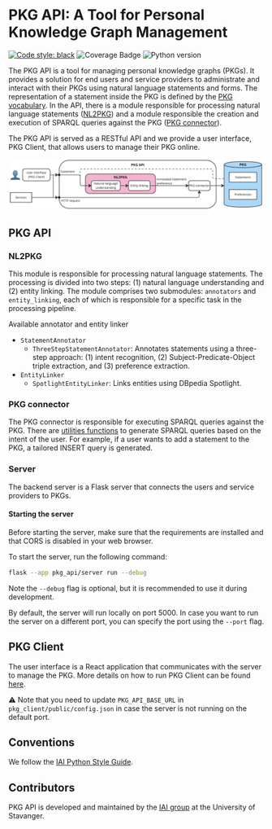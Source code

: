 # PKG API: A Tool for Personal Knowledge Graph Management

[![Code style: black](https://img.shields.io/badge/code%20style-black-000000.svg)](https://github.com/psf/black)
![Coverage Badge](https://img.shields.io/endpoint?url=https://gist.githubusercontent.com/NoB0/8446f35dc373966dc971fb9237483cce/raw/coverage.pkg-api.main.json)
![Python version](https://img.shields.io/badge/python-3.9-blue)

The PKG API is a tool for managing personal knowledge graphs (PKGs). It provides a solution for end users and service providers to administrate and interact with their PKGs using natural language statements and forms.
The representation of a statement inside the PKG is defined by the [PKG vocabulary](http://w3id.org/pkg/).
In the API, there is a module responsible for processing natural language statements ([NL2PKG](#nl2pkg)) and a module responsible the creation and execution of SPARQL queries against the PKG ([PKG connector](#pkg-connector)).

The PKG API is served as a RESTful API and we provide a user interface, PKG Client, that allows users to manage their PKG online.

![Overview](docs/source/_static/PKG_API_overview.png)

## PKG API

### NL2PKG

This module is responsible for processing natural language statements. The processing is divided into two steps: (1) natural language understanding and (2) entity linking.
The module comprises two submodules:  `annotators` and `entity_linking`, each of which is responsible for a specific task in the processing pipeline.

Available annotator and entity linker

  * `StatementAnnotator`
    - `ThreeStepStatementAnnotator`: Annotates statements using a three-step approach: (1) intent recognition, (2) Subject-Predicate-Object triple extraction, and (3) preference extraction.
  * `EntityLinker`
    - `SpotlightEntityLinker`: Links entities using DBpedia Spotlight.

### PKG connector

The PKG connector is responsible for executing SPARQL queries against the PKG.
There are [utilities functions](pkg_api/utils.py) to generate SPARQL queries based on the intent of the user. For example, if a user wants to add a statement to the PKG, a tailored INSERT query is generated.

### Server

The backend server is a Flask server that connects the users and service providers to PKGs.

#### Starting the server

Before starting the server, make sure that the requirements are installed and that CORS is disabled in your web browser.

To start the server, run the following command:

```bash
flask --app pkg_api/server run --debug
```

Note the `--debug` flag is optional, but it is recommended to use it during development.

By default, the server will run locally on port 5000. In case you want to run the server on a different port, you can specify the port using the `--port` flag.

## PKG Client

The user interface is a React application that communicates with the server to manage the PKG. More details on how to run PKG Client can be found [here](pkg-client/README.md).

:warning: Note that you need to update `PKG_API_BASE_URL` in `pkg_client/public/config.json` in case the server is not running on the default port.

## Conventions

We follow the [IAI Python Style Guide](https://github.com/iai-group/styleguide/tree/main/python).

## Contributors

PKG API is developed and maintained by the [IAI group](https://iai.group/) at the University of Stavanger.
